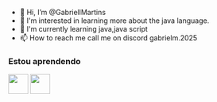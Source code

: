 - 👋 Hi, I’m @GabriellMartins
- 👀 I'm interested in learning more about the java language.
- 🌱 I'm currently learning java,java script
- 📫 How to reach me call me on discord gabrielm.2025

### Estou aprendendo

<img src="https://cdn.jsdelivr.net/gh/devicons/devicon/icons/java/java-original.svg" width="40" height="40"/> <img src="https://cdn.jsdelivr.net/gh/devicons/devicon/icons/linux/linux-original.svg" width="40" height="40"/>


